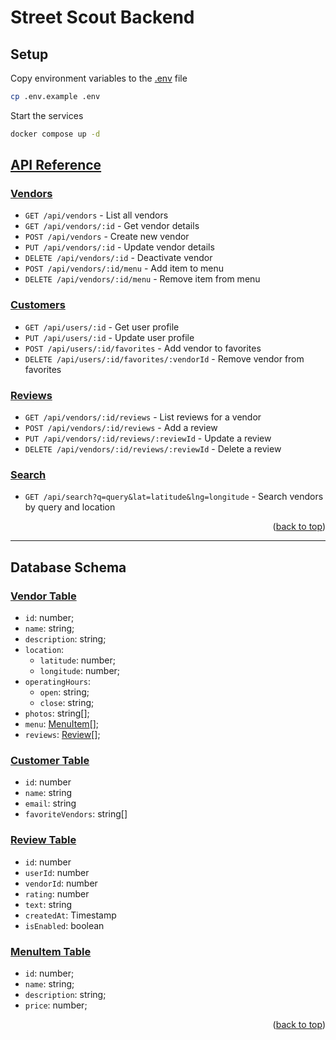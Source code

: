 # Street Scout Backend


## Setup

Copy environment variables to the [.env](.env) file

```bash
cp .env.example .env
```

Start the services

```bash
docker compose up -d
```

## [API Reference](http://localhost:8080/swagger-ui.html)

### [Vendors](http://localhost:8080/api/vendors)
- `GET /api/vendors` - List all vendors
- `GET /api/vendors/:id` - Get vendor details
- `POST /api/vendors` - Create new vendor
- `PUT /api/vendors/:id` - Update vendor details
- `DELETE /api/vendors/:id` - Deactivate vendor
- `POST /api/vendors/:id/menu` - Add item to menu
- `DELETE /api/vendors/:id/menu` - Remove item from menu

### [Customers](http://localhost:8080/api/customers)
- `GET /api/users/:id` - Get user profile
- `PUT /api/users/:id` - Update user profile
- `POST /api/users/:id/favorites` - Add vendor to favorites
- `DELETE /api/users/:id/favorites/:vendorId` - Remove vendor from favorites

### [Reviews](http://localhost:8080/api/reviews)
- `GET /api/vendors/:id/reviews` - List reviews for a vendor
- `POST /api/vendors/:id/reviews` - Add a review
- `PUT /api/vendors/:id/reviews/:reviewId` - Update a review
- `DELETE /api/vendors/:id/reviews/:reviewId` - Delete a review

### [Search](http://localhost:8080/api/search)
- `GET /api/search?q=query&lat=latitude&lng=longitude` - Search vendors by query and location


<p align="right">(<a href="#readme-top">back to top</a>)</p>

---

<!-- Database Schema -->
## Database Schema

### [Vendor Table](src%2Fmain%2Fjava%2Fxyz%2Fstreetscout%2Fvendor%2Fentity%2FVendor.java)
- `id`: number;
- `name`: string;
- `description`: string;
- `location`:
    - `latitude`: number;
    - `longitude`: number;
- `operatingHours`:
    - `open`: string;
    - `close`: string;
- `photos`: string[];
- `menu`: [MenuItem](#menuitem-table)[];
- `reviews`: [Review](#review-table)[];

### [Customer Table]()
- `id`: number
- `name`: string
- `email`: string
- `favoriteVendors`: string[]

### [Review Table](src%2Fmain%2Fjava%2Fxyz%2Fstreetscout%2Freview%2Fentity%2FReview.java)
- `id`: number
- `userId`: number
- `vendorId`: number
- `rating`: number
- `text`: string
- `createdAt`: Timestamp
- `isEnabled`: boolean

### [MenuItem Table](src%2Fmain%2Fjava%2Fxyz%2Fstreetscout%2Fvendor%2Fentity%2FMenuItem.java)
- `id`: number;
- `name`: string;
- `description`: string;
- `price`: number;

<p align="right">(<a href="#readme-top">back to top</a>)</p>